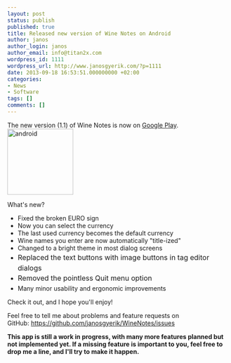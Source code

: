 ```yaml
---
layout: post
status: publish
published: true
title: Released new version of Wine Notes on Android
author: janos
author_login: janos
author_email: info@titan2x.com
wordpress_id: 1111
wordpress_url: http://www.janosgyerik.com/?p=1111
date: 2013-09-18 16:53:51.000000000 +02:00
categories:
- News
- Software
tags: []
comments: []
---
```

The new version (1.1) of Wine Notes is now on <a href="https://play.google.com/store/apps/details?id=com.winenotes.lite">Google Play</a>.<a href="https://play.google.com/store/apps/details?id=com.winenotes.lite"><img class="alignright size-thumbnail wp-image-827" alt="android" src="http://www.janosgyerik.com/wp-content/uploads/2012/11/android-150x150.png" width="150" height="150" /></a>

What's new?
<div>
<ul>
	<li>Fixed the broken EURO sign</li>
	<li>Now you can select the currency</li>
	<li>The last used currency becomes the default currency</li>
	<li>Wine names you enter are now automatically "title-ized"</li>
	<li>Changed to a bright theme in most dialog screens</li>
	<li><span style="line-height: 1.714285714; font-size: 1rem;">Replaced the text buttons with image buttons in tag editor dialogs</span></li>
	<li><span style="line-height: 1.714285714; font-size: 1rem;">Removed the pointless Quit menu option</span></li>
	<li>Many minor usability and ergonomic improvements</li>
</ul>
Check it out, and I hope you'll enjoy!

Feel free to tell me about problems and feature requests on GitHub: <a href="https://www.google.com/url?q=https://github.com/janosgyerik/WineNotes/issues&amp;sa=D&amp;usg=AFQjCNH3XP051sEY7RSdhmwq7RJqOV-8kQ" target="_blank">https://github.com/janosgyerik/WineNotes/issues</a>

<strong>This app is still a work in progress, with many more features planned but not implemented yet. If a missing feature is important to you, feel free to drop me a line, and I'll try to make it happen.</strong>

</div>
